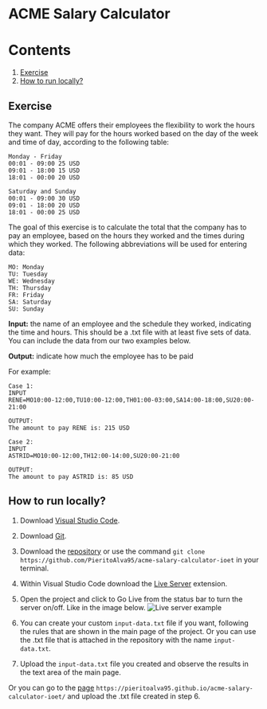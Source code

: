 # ACME Salary Calculator

# Contents

1. [Exercise](#exercise)
2. [How to run locally?](#local)

## Exercise<a name="exercise"></a>

The company ACME offers their employees the flexibility to work the hours they want. They will pay for the hours worked based on the day of the week and time of day, according to the following table:

```
Monday - Friday
00:01 - 09:00 25 USD
09:01 - 18:00 15 USD
18:01 - 00:00 20 USD

Saturday and Sunday
00:01 - 09:00 30 USD
09:01 - 18:00 20 USD
18:01 - 00:00 25 USD
```

The goal of this exercise is to calculate the total that the company has to pay an employee, based on the hours they worked and the times during which they worked. The following abbreviations will be used for entering data:

```
MO: Monday
TU: Tuesday
WE: Wednesday
TH: Thursday
FR: Friday
SA: Saturday
SU: Sunday
```

**Input:** the name of an employee and the schedule they worked, indicating the time and hours. This should be a .txt file with at least five sets of data. You can include the data from our two examples below.

**Output:** indicate how much the employee has to be paid

For example:

```
Case 1:
INPUT
RENE=MO10:00-12:00,TU10:00-12:00,TH01:00-03:00,SA14:00-18:00,SU20:00-21:00

OUTPUT:
The amount to pay RENE is: 215 USD
```

```
Case 2:
INPUT
ASTRID=MO10:00-12:00,TH12:00-14:00,SU20:00-21:00

OUTPUT:
The amount to pay ASTRID is: 85 USD
```

## How to run locally?<a name="local"></a>

1. Download [Visual Studio Code](https://code.visualstudio.com/download).

2. Download [Git](https://git-scm.com/download).

3. Download the [repository](https://github.com/PieritoAlva95/acme-salary-calculator-ioet) or use the command `git clone https://github.com/PieritoAlva95/acme-salary-calculator-ioet` in your terminal.

4. Within Visual Studio Code download the [Live Server](https://marketplace.visualstudio.com/items?itemName=ritwickdey.LiveServer) extension.

5. Open the project and click to Go Live from the status bar to turn the server on/off. Like in the image below.
   <img src="https://raw.githubusercontent.com/ritwickdey/vscode-live-server/master/images/Screenshot/vscode-live-server-statusbar-3.jpg" alt="Live server example">

6. You can create your custom `input-data.txt` file if you want, following the rules that are shown in the main page of the project. Or you can use the .txt file that is attached in the repository with the name `input-data.txt`.

7. Upload the `input-data.txt` file you created and observe the results in the text area of the main page.

Or you can go to the [page](https://pieritoalva95.github.io/acme-salary-calculator-ioet/) `https://pieritoalva95.github.io/acme-salary-calculator-ioet/` and upload the .txt file created in step 6.
